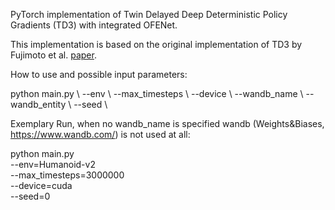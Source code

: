 PyTorch implementation of Twin Delayed Deep Deterministic Policy Gradients (TD3) with integrated OFENet. 

This implementation is based on the original implementation of TD3 by Fujimoto et al. [paper](https://arxiv.org/abs/1802.09477).

How to use and possible input parameters:

python main.py \\
	--env	\\
	--max_timesteps	\\
	--device       \\
	--wandb_name		\\
	--wandb_entity   \\
	--seed			\\
	
Exemplary Run, when no wandb_name is specified wandb (Weights&Biases, https://www.wandb.com/) is not used at all:

python main.py \
	--env=Humanoid-v2 \
	--max_timesteps=3000000 \
	--device=cuda \
	--seed=0
	
